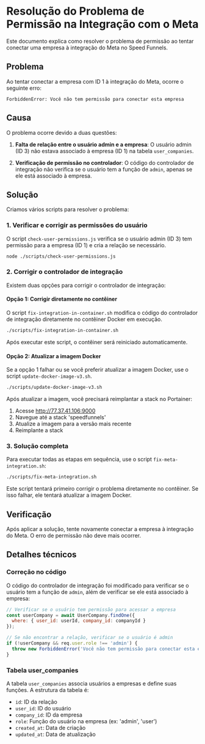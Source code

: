 # Resolução do Problema de Permissão na Integração com o Meta

Este documento explica como resolver o problema de permissão ao tentar conectar uma empresa à integração do Meta no Speed Funnels.

## Problema

Ao tentar conectar a empresa com ID 1 à integração do Meta, ocorre o seguinte erro:

```
ForbiddenError: Você não tem permissão para conectar esta empresa
```

## Causa

O problema ocorre devido a duas questões:

1. **Falta de relação entre o usuário admin e a empresa**: O usuário admin (ID 3) não estava associado à empresa (ID 1) na tabela `user_companies`.

2. **Verificação de permissão no controlador**: O código do controlador de integração não verifica se o usuário tem a função de `admin`, apenas se ele está associado à empresa.

## Solução

Criamos vários scripts para resolver o problema:

### 1. Verificar e corrigir as permissões do usuário

O script `check-user-permissions.js` verifica se o usuário admin (ID 3) tem permissão para a empresa (ID 1) e cria a relação se necessário.

```bash
node ./scripts/check-user-permissions.js
```

### 2. Corrigir o controlador de integração

Existem duas opções para corrigir o controlador de integração:

#### Opção 1: Corrigir diretamente no contêiner

O script `fix-integration-in-container.sh` modifica o código do controlador de integração diretamente no contêiner Docker em execução.

```bash
./scripts/fix-integration-in-container.sh
```

Após executar este script, o contêiner será reiniciado automaticamente.

#### Opção 2: Atualizar a imagem Docker

Se a opção 1 falhar ou se você preferir atualizar a imagem Docker, use o script `update-docker-image-v3.sh`.

```bash
./scripts/update-docker-image-v3.sh
```

Após atualizar a imagem, você precisará reimplantar a stack no Portainer:

1. Acesse http://77.37.41.106:9000
2. Navegue até a stack 'speedfunnels'
3. Atualize a imagem para a versão mais recente
4. Reimplante a stack

### 3. Solução completa

Para executar todas as etapas em sequência, use o script `fix-meta-integration.sh`:

```bash
./scripts/fix-meta-integration.sh
```

Este script tentará primeiro corrigir o problema diretamente no contêiner. Se isso falhar, ele tentará atualizar a imagem Docker.

## Verificação

Após aplicar a solução, tente novamente conectar a empresa à integração do Meta. O erro de permissão não deve mais ocorrer.

## Detalhes técnicos

### Correção no código

O código do controlador de integração foi modificado para verificar se o usuário tem a função de `admin`, além de verificar se ele está associado à empresa:

```javascript
// Verificar se o usuário tem permissão para acessar a empresa
const userCompany = await UserCompany.findOne({
  where: { user_id: userId, company_id: companyId }
});

// Se não encontrar a relação, verificar se o usuário é admin
if (!userCompany && req.user.role !== 'admin') {
  throw new ForbiddenError('Você não tem permissão para conectar esta empresa');
}
```

### Tabela user_companies

A tabela `user_companies` associa usuários a empresas e define suas funções. A estrutura da tabela é:

- `id`: ID da relação
- `user_id`: ID do usuário
- `company_id`: ID da empresa
- `role`: Função do usuário na empresa (ex: 'admin', 'user')
- `created_at`: Data de criação
- `updated_at`: Data de atualização
